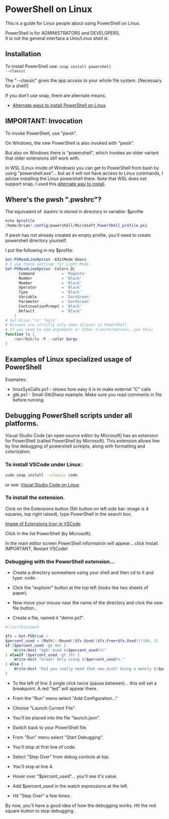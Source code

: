 # PowerShell on Linux

This is a guide for Linux people about using PowerShell on Linux.

PowerShell is for ADMINISTRATORS and DEVELOPERS.
<br>
It is not the general interface a Unix/Linux shell is.

## Installation

To install PowerShell use: <code>snap install powershell --classic</code>

The "--classic" gives the app access to your whole file system. [Necessary for a shell!]

If you don't use snap, there are alternate means:

* [Alternate ways to install PowerShell on Linux](https://docs.microsoft.com/en-us/powershell/scripting/install/install-other-linux?view=powershell-7.2#installation-using-a-binary-archive-file)


## IMPORTANT: Invocation
To invoke PowerShell, use "pwsh".

On Windows, the new PowerShell is also invoked with "pwsh".

But also on Windows there is "powershell", which invokes an older variant that older extensions
still work with.

In WSL (Linux inside of Windows) you can get to PowerShell from bash by using "powershell.exe"...
but as it will not have access to Linux commands, I advise installing the Linux powershell there.
Note that WSL does not support snap, I used this [alternate way to install](https://docs.microsoft.com/en-us/powershell/scripting/install/install-other-linux?view=powershell-7.2#installation-using-a-binary-archive-file).

## Where's the pwsh ".pwshrc"?
The equivalent of .bashrc is stored in directory in variable: $profile
```powershell
echo $profile
/home/brian/.config/powershell/Microsoft.PowerShell_profile.ps1
```
If pwsh has not already created an empty profile, you'll need
to create powershell directory yourself.

I put the following in my $profile:
```powershell
Set-PSReadLineOption -EditMode Emacs
# I use these settings for Light Mode.
Set-PSReadLineOption -Colors @{
      Command            = 'Magenta'
      Number             = 'Black'
      Member             = 'Black'
      Operator           = 'Black'
      Type               = 'Black'
      Variable           = 'DarkGreen'
      Parameter          = 'DarkGreen'
      ContinuationPrompt = 'Black'
      Default            = 'Black'
    }
# Set-Alias "ls" "myls"
# Aliases are strictly only name aliases in PowerShell
# If you need to add arguments or other transformations, use this:
function ls {
	/usr/bin/ls -F --color $args
}
```

## Examples of Linux specialized usage of PowerShell
Examples:
* linuxSysCalls.ps1 - shows how easy it is to make external "C" calls
* gtk.ps1 - Small GtkSharp example. Make sure you read comments in file before running.

## Debugging PowerShell scripts under all platforms.
Visual Studio Code [an open source editor by Microsoft] has an extension
for PowerShell (called PowerShell by Microsoft). This extension allows
line by line debugging of powershell screipts, along with formatting and
colorization.

### To install VSCode under Linux:
```sh
sudo snap install --classic code
```
or see: [Visual Studio Code on Linux](https://code.visualstudio.com/docs/setup/linux).


### To install the extension.

Click on the Extensions button (5th button on left side bar: image is 4 squares, top right raised),
type PowerShell in the search box.

[Image of Extensions Icon in VSCode](vscode_extensions_icon.png)

Click in the list PowerShell (by Microsoft).

In the main editor screen PowerShell information will appear... click Install.
IMPORTANT, Restart VSCode!

### Debugging with the PowerShell extension...
* Create a directory somewhere using your shell and then cd to it and type:
    code .

* Click the "explorer" button at the top left (looks like two sheets of paper).

* Now move your mouse near the name of the directory and click the new file button...

* Create a file, named it "demo.ps1".
```powershell
#!/usr/bin/pwsh

$fs = Get-PSDrive /
$percent_used = [Math]::Round(($fs.Used/($fs.Free+$fs.Used))*100, 2)
if ($percent_used -gt 90) {
	Write-Host "Ugh! Used $($percent_used)%!"
} elseif ($percent_used -gt 20) {
	Write-Host "Great! Only using $($percent_used)%."
} else {
	Write-Host "Did you really need that new disk? Using a measly $($percent_used)%!"
}
```

* To the left of line 3 single click twice (pause between)... this will set a breakpoint.
A red "led" will appear there.

* From the "Run" menu select "Add Configuration..."

* Choose "Launch Current File".

* You'll be placed into the file "launch.json".

* Switch back to your PowerShell file.

* From "Run" menu select "Start Debugging".

* You'll stop at first line of code.

* Select "Step Over" from debug controls at top.

* You'll stop at line 4.

* Hover over "$percent_used"... you'll see it's value.

* Add $percent_used in the watch expressions at the left.

* Hit "Step Over" a few times.

By now, you'll have a good idea of how the debugging works.
Hit the red square button to stop debugging.
